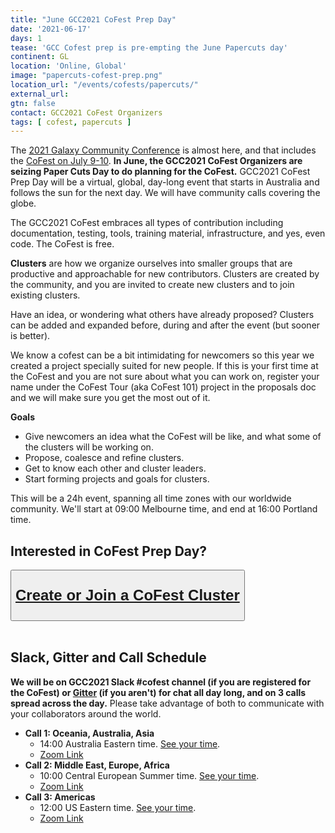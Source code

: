 ```yaml
---
title: "June GCC2021 CoFest Prep Day"
date: '2021-06-17'
days: 1
tease: 'GCC Cofest prep is pre-empting the June Papercuts day'
continent: GL
location: 'Online, Global'
image: "papercuts-cofest-prep.png"
location_url: "/events/cofests/papercuts/"
external_url:
gtn: false
contact: GCC2021 CoFest Organizers
tags: [ cofest, papercuts ]
---
```


The [2021 Galaxy Community Conference](https://www.vibconferences.be/events/gcc2021) is almost here, and that includes the [CoFest on July 9-10](https://sched.co/iLKn).  **In June, the GCC2021 CoFest Organizers are seizing Paper Cuts Day to do planning for the CoFest.**  GCC2021 CoFest Prep Day will be a virtual, global, day-long event that starts in Australia and follows the sun for the next day.  We will have community calls covering the globe.

The GCC2021 CoFest embraces all types of contribution including documentation, testing, tools, training material, infrastructure, and yes, even code.  The CoFest is free.

**Clusters** are how we organize ourselves into smaller groups that are productive and approachable for new contributors.  Clusters are created by the community, and you are invited to create new clusters and to join existing clusters.

Have an idea, or wondering what others have already proposed? Clusters can be added and expanded before, during and after the event (but sooner is better).

We know a cofest can be a bit intimidating for newcomers so this year we created a project specially suited for new people. If this is your first time at the CoFest and you are not sure about what you can work on, register your name under the CoFest Tour (aka CoFest 101) project in the proposals doc and we will make sure you get the most out of it.

**Goals**

* Give newcomers an idea what the CoFest will be like, and what some of the clusters will be working on.
* Propose, coalesce and refine clusters.
* Get to know each other and cluster leaders.
* Start forming projects and goals for clusters.

This will be a 24h event, spanning all time zones with our worldwide community. We'll start at 09:00 Melbourne time, and end at 16:00 Portland time.

##  Interested in CoFest Prep Day?

<div class="text-center">
<button type="button" class="btn btn-secondary" style="font-size: x-large; font-weight: 600;">

[Create or Join a CoFest Cluster](https://docs.google.com/document/d/1c0L4mc7s2JOx0uq6HGP3QE3V5Za20GfCh1e-KKbOoV4/edit#heading=h.twgcwd335esu)

</button>
<br /><br />
</div>

## Slack, Gitter and Call Schedule

**We will be on GCC2021 Slack #cofest channel (if you are registered for the CoFest) or [Gitter](https://gitter.im/galaxyproject/Lobby) (if you aren't) for chat all day long, and on 3 calls spread across the day.** Please take advantage of both to communicate with your collaborators around the world.

* **Call 1: Oceania, Australia, Asia**
    * 14:00 Australia Eastern time.  [See your time](https://www.timeanddate.com/worldclock/fixedtime.html?msg=14%3A00+Melbourne+Galaxy+Papercuts+CoFest+Call&iso=20210617T14&p1=152&am=30).
    * [Zoom Link](https://zoom.us/j/93651340076?pwd=REFCR3craEREYlVBMHRVWmZCVHUxZz09)
* **Call 2: Middle East, Europe, Africa**
    * 10:00 Central European Summer time.  [See your time](https://www.timeanddate.com/worldclock/fixedtime.html?msg=09%3A00+Freiburg+Galaxy+Papercuts+CoFest+Call&iso=20210617T10&p1=980&am=30).
    * [Zoom Link](https://us02web.zoom.us/j/86998966034?pwd=YnEyRzdwU01KTEZ4VWxia3AzK2tRdz09)
* **Call 3: Americas**
    * 12:00 US Eastern time.  [See your time](https://www.timeanddate.com/worldclock/fixedtime.html?msg=12%3A00+Penn+State+Galaxy+Papercuts+CoFest+Call&iso=20210617T12&p1=3705&am=30).
    * [Zoom Link](https://zoom.us/j/92822132610?pwd=bEF3NmhRTkVvL1d6b1R6WEw1dXdzZz09)
